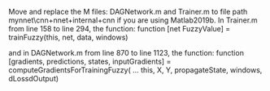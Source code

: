 
Move and replace the M files: DAGNetwork.m and Trainer.m to file path mynnet\cnn\+nnet\+internal\+cnn if you are using Matlab2019b.
In Trainer.m from line 158 to line 294, the function:
function [net FuzzyValue] = trainFuzzy(this, net, data, windows)

and in DAGNetwork.m from line 870 to line 1123, the function:
function [gradients, predictions, states, inputGradients] = computeGradientsForTrainingFuzzy( ...
        this, X, Y, propagateState, windows, dLossdOutput)


